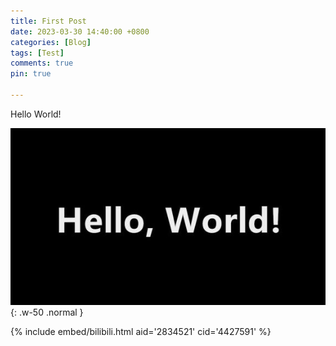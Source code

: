 ```yaml
---
title: First Post
date: 2023-03-30 14:40:00 +0800
categories: [Blog]
tags: [Test]
comments: true
pin: true

---
```


Hello World!

![Hello World](/assets/img/posts/HelloWorld.jpg){: .w-50 .normal }

{% include embed/bilibili.html aid='2834521' cid='4427591' %}
